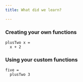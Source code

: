 ```yaml
---
title: What did we learn?

---
```


### Creating your own functions

    plusTwo x =
      x + 2

### Using your custom functions

    five =
      plusTwo 3
